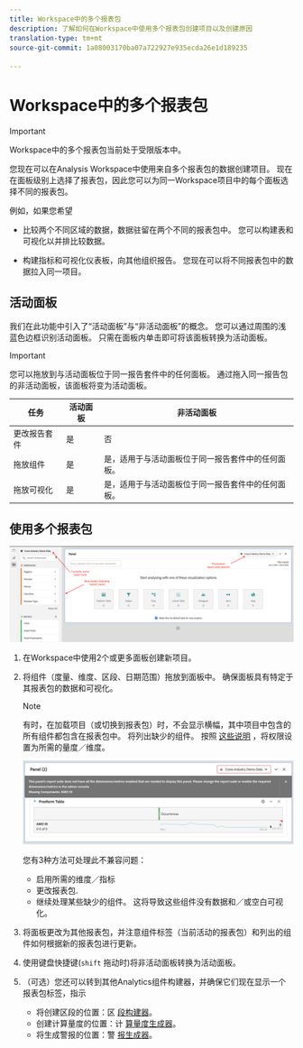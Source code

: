 ```yaml
---
title: Workspace中的多个报表包
description: 了解如何在Workspace中使用多个报表包创建项目以及创建原因
translation-type: tm+mt
source-git-commit: 1a08003170ba07a722927e935ecda26e1d189235

---
```



# Workspace中的多个报表包

>[!IMPORTANT]
>Workspace中的多个报表包当前处于受限版本中。

您现在可以在Analysis Workspace中使用来自多个报表包的数据创建项目。 现在在面板级别上选择了报表包，因此您可以为同一Workspace项目中的每个面板选择不同的报表包。

例如，如果您希望

* 比较两个不同区域的数据，数据驻留在两个不同的报表包中。 您可以构建表和可视化以并排比较数据。

* 构建指标和可视化仪表板，向其他组织报告。 您现在可以将不同报表包中的数据拉入同一项目。

## 活动面板

我们在此功能中引入了“活动面板”与“非活动面板”的概念。 您可以通过周围的浅蓝色边框识别活动面板。 只需在面板内单击即可将该面板转换为活动面板。

>[!IMPORTANT]
>您可以拖放到与活动面板位于同一报告套件中的任何面板。 通过拖入同一报告包的非活动面板，该面板将变为活动面板。

| 任务 | 活动面板 | 非活动面板 |
|---|---|---|
| 更改报告套件 | 是 | 否 |
| 拖放组件 | 是 | 是，适用于与活动面板位于同一报告套件中的任何面板。 |
| 拖放可视化 | 是 | 是，适用于与活动面板位于同一报告套件中的任何面板。 |

## 使用多个报表包

![](assets/mrs-ui.png)

1. 在Workspace中使用2个或更多面板创建新项目。

1. 将组件（度量、维度、区段、日期范围）拖放到面板中。 确保面板具有特定于其报表包的数据和可视化。


   >[!NOTE]
   >有时，在加载项目（或切换到报表包）时，不会显示横幅，其中项目中包含的所有组件都包含在报表包中。 将列出缺少的组件。 按照 [这些说明](/help/admin/admin-console/permissions/product-profile.md) ，将权限设置为所需的量度／维度。

   ![](assets/incompat-rs.png)

   您有3种方法可处理此不兼容问题：
   * 启用所需的维度／指标
   * 更改报表包.
   * 继续处理某些缺少的组件。 这将导致这些组件没有数据和／或空白可视化。

1. 将面板更改为其他报表包，并注意组件标签（当前活动的报表包）和列出的组件如何根据新的报表包进行更新。

1. 使用键盘快捷键(`shift` 拖动时)将非活动面板转换为活动面板。

1. （可选）您还可以转到其他Analytics组件构建器，并确保它们现在显示一个报表包标签，指示

   * 将创建区段的位置：区 [段构建器](https://docs.adobe.com/content/help/en/analytics/components/segmentation/segmentation-workflow/seg-build.html)。
   * 创建计算量度的位置：计 [算量度生成器](https://docs.adobe.com/content/help/en/analytics/components/calculated-metrics/calcmetric-workflow/cm-build-metrics.html)。
   * 将生成警报的位置：警 [报生成器](https://docs.adobe.com/content/help/en/analytics/components/alerts/alert-builder.html)。